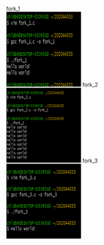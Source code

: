 fork_1<br>
<img width="200" height="200" alt="fork_1" src="../img/fork_1.png" >
fork_2<br>
<img width="200" height="200" alt="fork_2" src="../img/fork_2.png">
fork_3<br>
<img width="200" height="200" alt="fork_3" src="../img/fork_3.png">
